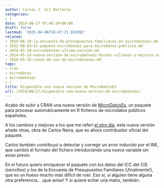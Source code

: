 ```yaml
---
author: Carlos J. Gil Bellosta
categories:
- r
date: 2014-06-27 07:46:29+00:00
draft: false
lastmod: '2025-04-06T18:47:21.031092'
related:
- 2015-06-18-la-encuesta-de-presupuestos-familiares-en-microdatoses.md
- 2012-08-03-el-paquete-microdataes-para-microdatos-publicos.md
- 2024-01-18-microdatoses-ultima-version.md
- 2014-05-14-nueva-version-de-microdatoses-heroes-villanos-y-mejoras.md
- 2018-05-16-casos-de-uso-de-microdatoses.md
tags:
- cran
- microdatos
- microdatoses
- r
title: Disponible una nueva versión de MicroDatosEs
url: /2014/06/27/disponible-una-nueva-version-de-microdatoses/
---
```


Acabo de subir a CRAN una nueva versión de [MicroDatosEs](http://cran.r-project.org/web/packages/MicroDatosEs/index.html), un paquete para procesar automáticamente en R ficheros de microdatos públicos españoles.

A los cambios y mejoras a los que me referí [el otro día](http://www.datanalytics.com/2014/05/14/nueva-version-de-microdatoses-heroes-villanos-y-mejoras/), esta nueva versión añade otras, obra de Carlos Neira, que es ahora contribuidor oficial del paquete.

Carlos también contribuyó a detectar y corregir un _error_ inducido por el INE, que cambió el formato del fichero introduciendo una nueva variable sin aviso previo.

En el futuro quiero enriquecer el paquete con los datos del ICC del CIS (sencillos) y los de la Encuesta de Presupuestos Familiares (¡finalmente!), que es un hueso mucho más difícil de roer. Eso sí, si alguien tiene alguna otra preferencia... ¡que avise! Y si quiere echar una mano, también.